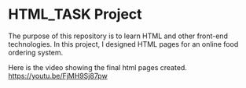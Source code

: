 # HTML_TASK Project
The purpose of this repository is to learn HTML and other front-end technologies.
In this project, I designed HTML pages for an online food ordering system.

Here is the video showing the final html pages created.
https://youtu.be/FjMH9Sj87pw

